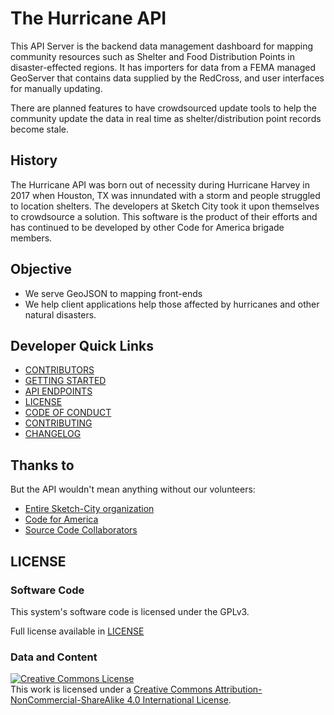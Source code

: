 # The Hurricane API

This API Server is the backend data management dashboard for mapping community resources such as Shelter and Food Distribution Points in disaster-effected regions.  It has importers for data from a FEMA managed GeoServer that contains data supplied by the RedCross, and user interfaces for manually updating.

There are planned features to have crowdsourced update tools to help the community update the data in real time as shelter/distribution point records become stale.

## History

The Hurricane API was born out of necessity during Hurricane Harvey in 2017 when Houston, TX was innundated with a storm and people struggled to location shelters.  The developers at Sketch City took it upon themselves to crowdsource a solution.  This software is the product of their efforts and has continued to be developed by other Code for America brigade members.

## Objective

* We serve GeoJSON to mapping front-ends
* We help client applications help those affected by hurricanes and other natural disasters.

## Developer Quick Links

* [CONTRIBUTORS](https://github.com/hurricane-response/florence-api/graphs/contributors)
* [GETTING STARTED](#getting-started)
* [API ENDPOINTS](API_ENDPOINT_SPECIFICATION.md)
* [LICENSE](#license)
* [CODE OF CONDUCT](CODE_OF_CONDUCT.md)
* [CONTRIBUTING](CONTRIBUTING.md)
* [CHANGELOG](CHANGELOG.md)

## Thanks to



But the API wouldn't mean anything without our volunteers:

* [Entire Sketch-City organization](http://sketchcity.org/)
* [Code for America](https://www.codeforamerica.org/)
* [Source Code Collaborators](https://api.hurricane-response.org/contributors.html)

## LICENSE

### Software Code

This system's software code is licensed under the GPLv3.

Full license available in [LICENSE](LICENSE)

### Data and Content

<a rel="license" href="http://creativecommons.org/licenses/by-nc-sa/4.0/"><img
alt="Creative Commons License" style="border-width:0"
src="https://i.creativecommons.org/l/by-nc-sa/4.0/88x31.png" /></a><br />This
work is licensed under a <a rel="license"
href="http://creativecommons.org/licenses/by-nc-sa/4.0/">Creative Commons
Attribution-NonCommercial-ShareAlike 4.0 International License</a>.
